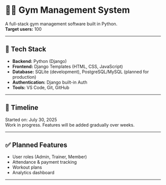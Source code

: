 # 🏋️‍♂️ Gym Management System

A full-stack gym management software built in Python.  
**Target users:** 100  


---

## 🔧 Tech Stack
- **Backend:** Python (Django)  
- **Frontend:** Django Templates (HTML, CSS, JavaScript)  
- **Database:** SQLite (development), PostgreSQL/MySQL (planned for production)  
- **Authentication:** Django built-in Auth  
- **Tools:** VS Code, Git, GitHub  
---

## 📅 Timeline
Started on: July 30, 2025  
Work in progress. Features will be added gradually over weeks.

---

## ✅ Planned Features
- User roles (Admin, Trainer, Member)
- Attendance & payment tracking
- Workout plans
- Analytics dashboard

---

